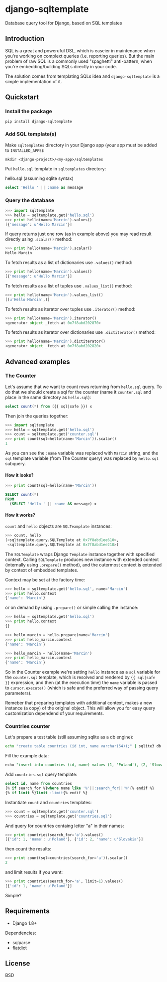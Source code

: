 # django-sqltemplate
Database query tool for Django, based on SQL templates

## Introduction

SQL is a great and poweruful DSL, which is easeier in maintenance 
when you're working on complext queries (i.e. reporting queries).
But the main problem of raw SQL is a commonly used "spaghetti" anti-pattern, 
when you're embedding/building SQLs directly in your code.

The solution comes from templating SQLs idea and `django-sqltemplate` 
is a simple implementation of it.

## Quickstart

### Install the package

```pip install django-sqltemplate```

### Add SQL template(s)

Make `sqltemplates` directory in your Django app (your app must be added to `INSTALLED_APPS`):

```mkdir <django-project>/<my-app>/sqltemplates```

Put `hello.sql` template in `sqltemplates` directory:

hello.sql (assuming sqlite syntax)
```sql
select 'Hello ' || :name as message
```

### Query the database

```python
>>> import sqltemplate
>>> hello = sqltemplate.get('hello.sql')
>>> print hello(name='Marcin').values()
[{'message': u'Hello Marcin'}]
```

If query returns just one row (as in example above) you may read result directly using `.scalar()` method:

```python
>>> print hello(name='Marcin').scalar()
Hello Marcin
```

To fetch results as a list of dictionaries use `.values()` method:

```python
>>> print hello(name='Marcin').values()
[{'message': u'Hello Marcin'}]
```

To fetch results as a list of tuples use `.values_list()` method:

```python
>>> print hello(name='Marcin').values_list()
[(u'Hello Marcin',)]
```

To fetch results as iterator over tuples use `.iterator()` method:

```python
>>> print hello(name='Marcin').iterator()
<generator object _fetch at 0x7f8abd202870>
```

To fetch results as iterator over dictionaries use `.dictiterator()` method:

```python
>>> print hello(name='Marcin').dictiterator()
<generator object _fetch at 0x7f8abd202820>
```


## Advanced examples

### The Counter

Let's assume that we want to count rows returning from `hello.sql` query.
To do that we should create a sql for the counter  (name it `counter.sql`
and place in the same directory as `hello.sql`):

```sql
select count(*) from ({{ sql|safe }}) x
```

Then join the queries together:

```python
>>> import sqltemplate
>>> hello = sqltemplate.get('hello.sql')
>>> count = sqltemplate.get('counter.sql')
>>> print count(sql=hello(name='Marcin')).scalar()
1
```

As you can see the `:name` variable was replaced with `Marcin` string,
and the `sql` template variable (from The Counter query) was replaced
by `hello.sql` subquery.

#### How it looks?

```python
>>> print count(sql=hello(name='Marcin'))
```
```sql
SELECT count(*)
FROM
  (SELECT 'Hello ' || :name AS message) x
```

#### How it works?

`count` and `hello` objects are `SQLTeamplate` instances:

```python
>>> count, hello
(<sqltemplate.query.SQLTemplate at 0x7f8abd1ee610>,
 <sqltemplate.query.SQLTemplate at 0x7f8abd1ee210>)
```

The `SQLTemplate` wraps Django `Template` instance together with specified context.
Calling `SQLTemplate` produces new instance with extended context (internally using `.prepare()` method),
and the outermost context is extended by context of embedded templates.

Context may be set at the factory time:

```python
>>> hello = sqltemplate.get('hello.sql', name='Marcin')
>>> print hello.context
{'name': 'Marcin'}
```

or on demand by using `.prepare()` or simple calling the instance:

```python
>>> hello = sqltemplate.get('hello.sql')
>>> print hello.context
{}

>>> hello_marcin = hello.prepare(name='Marcin')
>>> print hello_marcin.context
{'name': 'Marcin'}

>>> hello_marcin = hello(name='Marcin')
>>> print hello_marcin.context
{'name': 'Marcin'}
```

So in the Counter example we're setting `hello` instance as a `sql` variable for 
the `counter.sql` template, which is resolved and rendered by `{{ sql|safe }}` expression,
and then (at the execution time) the `name` variable is passed to `cursor.execute()`
(which is safe and the preferred way of passing query parameters). 

Remeber that preparing templates with additional context, makes a new instance (a copy)
of the original object. This will allow you for easy query customization dependend of
your requirements.

### Countries counter

Let's prepare a test table (still assuming sqlite as a db engine):

```bash
echo "create table countries (id int, name varchar(64));" | sqlite3 db.sqlite3
```

Fill the example data:

```sql
echo "insert into countries (id, name) values (1, 'Poland'), (2, 'Slovakia'), (3, 'Czech Republic');" | sqlite3 db.sqlite3
```

Add `countries.sql` query template:

```sql
select id, name from countries
{% if search_for %}where name like '%'||:search_for||'%'{% endif %}
{% if limit %}limit :limit{% endif %} 
```

Instantiate `count` and `countries` templates:

```python
>>> count = sqltemplate.get('counter.sql')
>>> countries = sqltemplate.get('countries.sql')
```

And query for countries containg letter "a" in their names:

```python
>>> print countries(search_for='a').values()
[{'id': 1, 'name': u'Poland'}, {'id': 2, 'name': u'Slovakia'}]
```

then count the results:

```python
>>> print count(sql=countries(search_for='a')).scalar()
2
```

and limit results if you want:

```python
>>> print countries(search_for='a', limit=1).values()
[{'id': 1, 'name': u'Poland'}]
```

Simple?

## Requirements

* Django 1.8+

Dependencies:

* sqlparse
* flatdict

## License

BSD

